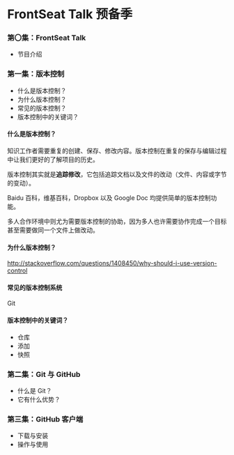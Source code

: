 # FrontSeat Talk 预备季

### 第〇集：FrontSeat Talk

- 节目介绍

### 第一集：版本控制

- 什么是版本控制？
- 为什么版本控制？
- 常见的版本控制？
- 版本控制中的关键词？

#### 什么是版本控制？

知识工作者需要重复的创建、保存、修改内容。版本控制在重复的保存与编辑过程中让我们更好的了解项目的历史。

版本控制其实就是**追踪修改**，它包括追踪文档以及文件的改动（文件、内容或字节的变动）。

Baidu 百科，维基百科，Dropbox 以及 Google Doc 均提供简单的版本控制功能。

多人合作环境中则尤为需要版本控制的协助，因为多人也许需要协作完成一个目标甚至需要做同一个文件上做改动。

#### 为什么版本控制？

http://stackoverflow.com/questions/1408450/why-should-i-use-version-control

#### 常见的版本控制系统

Git

#### 版本控制中的关键词？

- 仓库
- 添加
- 快照

### 第二集：Git 与 GitHub

- 什么是 Git？
- 它有什么优势？

### 第三集：GitHub 客户端

- 下载与安装
- 操作与使用
